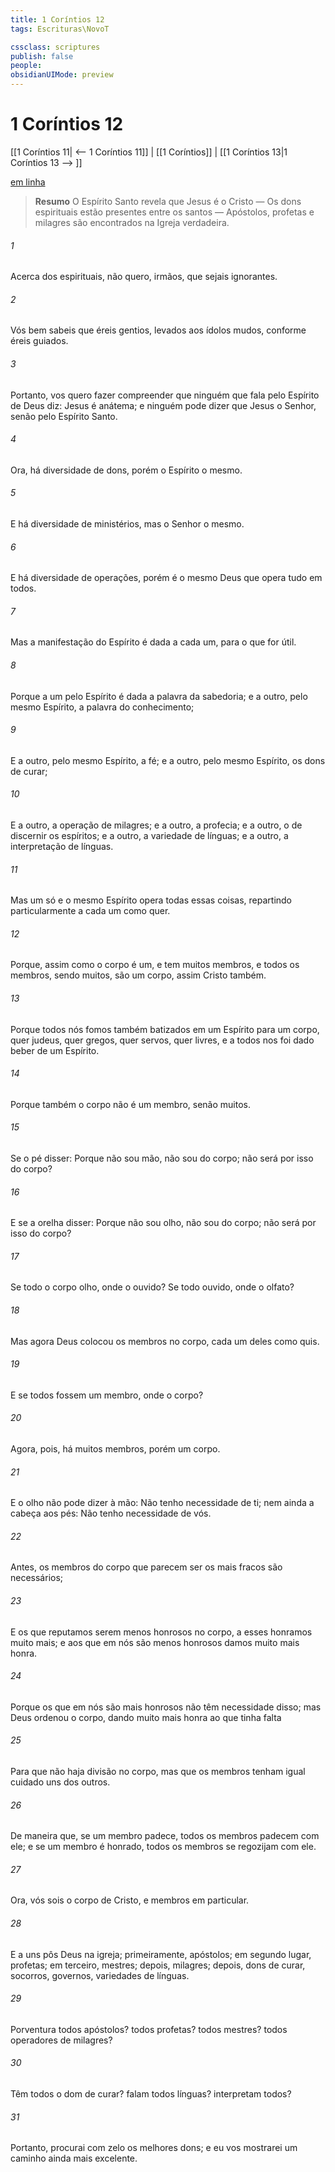 ```yaml
---
title: 1 Coríntios 12
tags: Escrituras\NovoT

cssclass: scriptures
publish: false
people:
obsidianUIMode: preview
---
```


# 1 Coríntios 12
[[1 Coríntios 11| <-- 1 Coríntios 11]] | [[1 Coríntios]] | [[1 Coríntios 13|1 Coríntios 13 --> ]]

[em linha](https://churchofjesuschrist.org/study/scriptures/nt/1-cor/12?lang=por)

> __Resumo__
O Espírito Santo revela que Jesus é o Cristo — Os dons espirituais estão presentes entre os santos — Apóstolos, profetas e milagres são encontrados na Igreja verdadeira.

###### 1 
Acerca dos  espirituais, não quero, irmãos, que sejais ignorantes.

###### 2 
Vós bem sabeis que éreis gentios, levados aos ídolos mudos, conforme éreis guiados.

###### 3 
Portanto, vos quero fazer compreender que ninguém que fala pelo Espírito de Deus diz: Jesus é anátema; e ninguém pode dizer que Jesus  o Senhor, senão pelo Espírito Santo.

###### 4 
Ora, há diversidade de dons, porém o Espírito  o mesmo.

###### 5 
E há diversidade de ministérios, mas o Senhor  o mesmo.

###### 6 
E há diversidade de operações, porém é o mesmo Deus que opera tudo em todos.

###### 7 
Mas a manifestação do Espírito é dada a cada um, para o que for útil.

###### 8 
Porque a um pelo Espírito é dada a palavra da sabedoria; e a outro, pelo mesmo Espírito, a palavra do conhecimento;

###### 9 
E a outro, pelo mesmo Espírito, a fé; e a outro, pelo mesmo Espírito, os dons de curar;

###### 10 
E a outro, a operação de milagres; e a outro, a profecia; e a outro, o  de discernir os espíritos; e a outro, a variedade de línguas; e a outro, a interpretação de línguas.

###### 11 
Mas um só e o mesmo Espírito opera todas essas coisas, repartindo particularmente a cada um como quer.

###### 12 
Porque, assim como o corpo é um, e tem muitos membros, e todos os membros, sendo muitos, são um  corpo, assim  Cristo também.

###### 13 
Porque todos nós fomos também batizados em um  Espírito para um  corpo, quer judeus, quer gregos, quer servos, quer livres, e a todos nos foi dado beber de um  Espírito.

###### 14 
Porque também o corpo não é um  membro, senão muitos.

###### 15 
Se o pé disser: Porque não sou mão, não sou do corpo; não será por isso do corpo?

###### 16 
E se a orelha disser: Porque não sou olho, não sou do corpo; não será por isso do corpo?

###### 17 
Se todo o corpo  olho, onde  o ouvido? Se todo  ouvido, onde  o olfato?

###### 18 
Mas agora Deus colocou os membros no corpo, cada um deles como quis.

###### 19 
E se todos fossem um  membro, onde  o corpo?

###### 20 
Agora, pois, há muitos membros, porém um  corpo.

###### 21 
E o olho não pode dizer à mão: Não tenho necessidade de ti; nem ainda a cabeça aos pés: Não tenho necessidade de vós.

###### 22 
Antes, os membros do corpo que parecem ser os mais fracos são necessários;

###### 23 
E os que reputamos serem menos honrosos no corpo, a esses honramos muito mais; e aos que em nós são menos honrosos damos muito mais honra.

###### 24 
Porque os que em nós são mais honrosos não têm necessidade disso; mas Deus ordenou o corpo, dando muito mais honra ao que tinha falta 

###### 25 
Para que não haja divisão no corpo, mas que os membros tenham igual cuidado uns dos outros.

###### 26 
De maneira que, se um membro padece, todos os membros padecem com ele; e se um membro é honrado, todos os membros se regozijam com ele.

###### 27 
Ora, vós sois o corpo de Cristo, e membros em particular.

###### 28 
E a uns pôs Deus na igreja; primeiramente, apóstolos; em segundo lugar, profetas; em terceiro, mestres; depois, milagres; depois, dons de curar, socorros, governos, variedades de línguas.

###### 29 
Porventura  todos apóstolos?  todos profetas?  todos mestres?  todos operadores de milagres?

###### 30 
Têm todos o dom de curar? falam todos  línguas? interpretam todos?

###### 31 
Portanto, procurai com zelo os melhores dons; e eu vos mostrarei um caminho ainda mais excelente.

